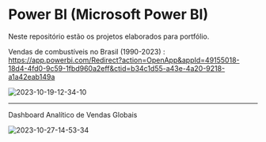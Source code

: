 # Power BI (Microsoft Power BI)
Neste repositório estão os projetos elaborados para portfólio. 


Vendas de combustíveis no Brasil (1990-2023) : https://app.powerbi.com/Redirect?action=OpenApp&appId=49155018-18d4-4fd0-9c59-1fbd960a2eff&ctid=b34c1d55-a43e-4a20-9218-a1a42eab149a


![2023-10-19-12-34-10](https://github.com/Laura-Manzano/power-bi/assets/108542290/7a6f8229-ae97-4ec6-9864-77fb20fbb932)

--------------------------------------------------------------------------------------------------------------------------------------------------------------------------

Dashboard Analítico de Vendas Globais

![2023-10-27-14-53-34](https://github.com/Laura-Manzano/power-bi/assets/108542290/28993534-3d80-4a43-a838-b4fe027b3bfd)



